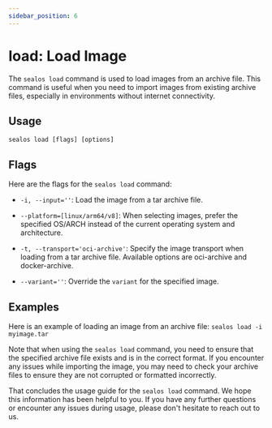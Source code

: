 ```yaml
---
sidebar_position: 6
---
```


# load: Load Image

The `sealos load` command is used to load images from an archive file. This command is useful when you need to import images from existing archive files, especially in environments without internet connectivity.

## Usage

```
sealos load [flags] [options]
```

## Flags

Here are the flags for the `sealos load` command:

- `-i, --input=''`: Load the image from a tar archive file.

- `--platform=[linux/arm64/v8]`: When selecting images, prefer the specified OS/ARCH instead of the current operating system and architecture.

- `-t, --transport='oci-archive'`: Specify the image transport when loading from a tar archive file. Available options are oci-archive and docker-archive.

- `--variant=''`: Override the `variant` for the specified image.

## Examples

Here is an example of loading an image from an archive file: `sealos load -i myimage.tar`

Note that when using the `sealos load` command, you need to ensure that the specified archive file exists and is in the correct format. If you encounter any issues while importing the image, you may need to check your archive files to ensure they are not corrupted or formatted incorrectly.

That concludes the usage guide for the `sealos load` command. We hope this information has been helpful to you. If you have any further questions or encounter any issues during usage, please don't hesitate to reach out to us.
